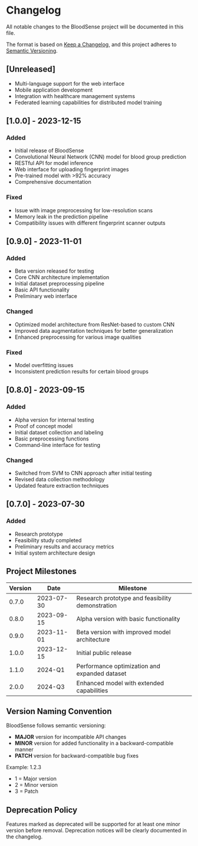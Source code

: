 # Changelog

All notable changes to the BloodSense project will be documented in this file.

The format is based on [Keep a Changelog](https://keepachangelog.com/en/1.0.0/),
and this project adheres to [Semantic Versioning](https://semver.org/spec/v2.0.0.html).

## [Unreleased]
- Multi-language support for the web interface
- Mobile application development
- Integration with healthcare management systems
- Federated learning capabilities for distributed model training

## [1.0.0] - 2023-12-15
### Added
- Initial release of BloodSense
- Convolutional Neural Network (CNN) model for blood group prediction
- RESTful API for model inference
- Web interface for uploading fingerprint images
- Pre-trained model with >92% accuracy
- Comprehensive documentation

### Fixed
- Issue with image preprocessing for low-resolution scans
- Memory leak in the prediction pipeline
- Compatibility issues with different fingerprint scanner outputs

## [0.9.0] - 2023-11-01
### Added
- Beta version released for testing
- Core CNN architecture implementation
- Initial dataset preprocessing pipeline
- Basic API functionality
- Preliminary web interface

### Changed
- Optimized model architecture from ResNet-based to custom CNN
- Improved data augmentation techniques for better generalization
- Enhanced preprocessing for various image qualities

### Fixed
- Model overfitting issues
- Inconsistent prediction results for certain blood groups

## [0.8.0] - 2023-09-15
### Added
- Alpha version for internal testing
- Proof of concept model
- Initial dataset collection and labeling
- Basic preprocessing functions
- Command-line interface for testing

### Changed
- Switched from SVM to CNN approach after initial testing
- Revised data collection methodology
- Updated feature extraction techniques

## [0.7.0] - 2023-07-30
### Added
- Research prototype
- Feasibility study completed
- Preliminary results and accuracy metrics
- Initial system architecture design

## Project Milestones

| Version | Date       | Milestone                                       |
|---------|------------|------------------------------------------------|
| 0.7.0   | 2023-07-30 | Research prototype and feasibility demonstration|
| 0.8.0   | 2023-09-15 | Alpha version with basic functionality          |
| 0.9.0   | 2023-11-01 | Beta version with improved model architecture   |
| 1.0.0   | 2023-12-15 | Initial public release                          |
| 1.1.0   | 2024-Q1    | Performance optimization and expanded dataset   |
| 2.0.0   | 2024-Q3    | Enhanced model with extended capabilities       |

## Version Naming Convention

BloodSense follows semantic versioning:

- **MAJOR** version for incompatible API changes
- **MINOR** version for added functionality in a backward-compatible manner
- **PATCH** version for backward-compatible bug fixes

Example: 1.2.3
- 1 = Major version
- 2 = Minor version
- 3 = Patch

## Deprecation Policy

Features marked as deprecated will be supported for at least one minor version before removal. Deprecation notices will be clearly documented in the changelog.
